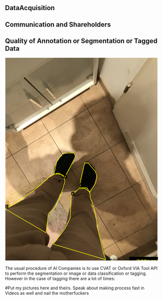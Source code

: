 ## DataAcquisition

## Communication and Shareholders

## Quality of Annotation or Segmentation or Tagged Data
   ![bogus_annotation](trivial_annotation.png)

   The usual procedure of AI Companies is to use CVAT or Oxford
   VIA Tool API to perform the segmentation or image or data classification
   or tagging. However in the case of tagging there are a lot of times:


   #Put my pictures here and theirs. Speak about making process fast in Videos
   as well and nail the motherfuckers
